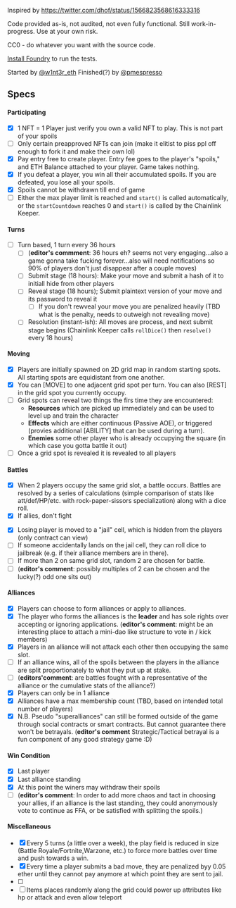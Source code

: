 Inspired by https://twitter.com/dhof/status/1566823568616333316

Code provided as-is, not audited, not even fully functional. Still work-in-progress. Use at your own risk.

CC0 - do whatever you want with the source code.

[Install Foundry](https://book.getfoundry.sh/getting-started/installation) to run the tests.

Started by [@w1nt3r_eth](https://twitter.com/w1nt3r_eth)
Finished(?) by [@pmespresso](https://github.com/pmespresso)

## Specs

#### Participating

- [x] 1 NFT = 1 Player just verify you own a valid NFT to play. This is not part of your spoils
- [ ] Only certain preapproved NFTs can join (make it elitist to piss ppl off enough to fork it and make their own lol)
- [x] Pay entry free to create player. Entry fee goes to the player's "spoils," and ETH Balance attached to your player. Game takes nothing.
- [x] If you defeat a player, you win all their accumulated spoils. If you are defeated, you lose all your spoils.
- [x] Spoils cannot be withdrawn till end of game
- [ ] Either the max player limit is reached and `start()` is called automatically, or the `startCountdown` reaches 0 and `start()` is called by the Chainlink Keeper.

#### Turns

- [ ] Turn based, 1 turn every 36 hours
  - [ ] (**editor's commment**: 36 hours eh? seems not very engaging...also a game gonna take fucking forever...also will need notifications so 90% of players don't just disappear after a couple moves)
  - [ ] Submit stage (18 hours): Make your move and submit a hash of it to initiall hide from other players
  - [ ] Reveal stage (18 hours); Submit plaintext version of your move and its password to reveal it
    - [ ] If you don't rewveal your move you are penalized heavily (TBD what is the penalty, needs to outweigh not revealing move)
  - [ ] Resolution (instant-ish): All moves are process, and next submit stage begins (Chainlink Keeper calls `rollDice()` then `resolve()` every 18 hours)

#### Moving

- [x] Players are initially spawned on 2D grid map in random starting spots. All starting spots are equidistant from one another.
- [x] You can [MOVE] to one adjacent grid spot per turn. You can also [REST] in the grid spot you currently occupy.
- [ ] Grid spots can reveal two things the firs time they are encountered:
  - **Resources** which are picked up immediately and can be used to level up and train the character
  - **Effects** which are either continuous (Passive AOE), or triggered (provies additional [ABILITY] that can be used during a turn).
  - **Enemies** some other player who is already occupying the square (in which case you gotta battle it out)
- [ ] Once a grid spot is revealed it is revealed to all players

#### Battles

- [x] When 2 players occupy the same grid slot, a battle occurs. Battles are resolved by a series of calculations (simple comparison of stats like att/def/HP/etc. with rock-paper-sissors specialization) along with a dice roll.
- [x] If allies, don't fight
<!-- - Losing player is removed from map, permanently loses spoils to the winner -->
- [x] Losing player is moved to a "jail" cell, which is hidden from the players (only contract can view)
- [ ] If someone accidentally lands on the jail cell, they can roll dice to jailbreak (e.g. if their alliance members are in there).
- [ ] If more than 2 on same grid slot, random 2 are chosen for battle.
- [ ] (**editor's comment**: possibly multiples of 2 can be chosen and the lucky(?) odd one sits out)

#### Alliances

- [x] Players can choose to form alliances or apply to alliances.
- [x] The player who forms the alliances is the **leader** and has sole rights over accepting or ignoring applications. (**editor's comment**: might be an interesting place to attach a mini-dao like structure to vote in / kick members)
- [x] Players in an alliance will not attack each other then occupying the same slot.
- [ ] If an alliance wins, all of the spoils between the players in the alliance are split proportionately to what they put up at stake.
- [ ] (**editors'comment**: are battles fought with a representative of the alliance or the cumulative stats of the alliance?)
- [x] Players can only be in 1 alliance
- [x] Alliances have a max membership count (TBD, based on intended total number of players)
- [x] N.B. Pseudo "superalliances" can still be formed outside of the game through social contracts or smart contracts. But cannot guarantee there won't be betrayals. (**editor's comment** Strategic/Tactical betrayal is a fun component of any good strategy game :D)

#### Win Condition

- [x] Last player
- [x] Last alliance standing
- [x] At this point the winers may withdraw their spoils
- [ ] (**editor's comment**: In order to add more chaos and tact in choosing your allies, if an alliance is the last standing, they could anonymously vote to continue as FFA, or be satisfied with splitting the spoils.)

#### Miscellaneous

- [x] Every 5 turns (a little over a week), the play field is reduced in size (Battle Royale/Fortnite,Warzone, etc.) to force more battles over time and push towards a win.
- [x] Every time a player submits a bad move, they are penalized byy 0.05 ether until they cannot pay anymore at which point they are sent to jail.
- [ ]
- [ ] Items places randomly along the grid could power up attributes like hp or attack and even allow teleport
